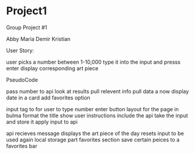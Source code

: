 # Project1
Group Project #1

Abby Maria Demir Kristian

User Story:

user picks a number between 1-10,000 type it into the input and presss enter display corresponding art piece

PseudoCode

pass number to api look at results pull relevent info pull data a now display date in a card add favorites option

input tag to for user to type number enter button layout for the page in bulma format the title show user instructions include the api take the input and store it apply input to api

api recieves message displays the art piece of the day resets input to be used again
local storage part favorites section save certain peices to a favorites bar

